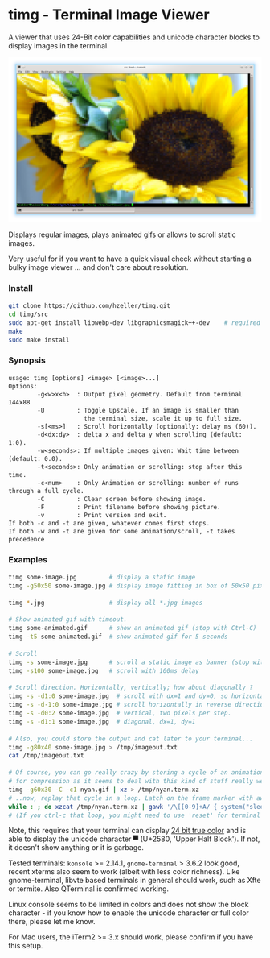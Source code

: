 timg - Terminal Image Viewer
============================

A viewer that uses 24-Bit color capabilities and unicode character blocks
to display images in the terminal.

![](./img/sunflower-term.png)

Displays regular images, plays animated gifs or allows to scroll static images.

Very useful for if you want to have a quick visual check without starting a
bulky image viewer ... and don't care about resolution.

### Install

```bash
git clone https://github.com/hzeller/timg.git
cd timg/src
sudo apt-get install libwebp-dev libgraphicsmagick++-dev    # required libs.
make
sudo make install
```

### Synopsis

```
usage: timg [options] <image> [<image>...]
Options:
        -g<w>x<h>  : Output pixel geometry. Default from terminal 144x88
        -U         : Toggle Upscale. If an image is smaller than
                     the terminal size, scale it up to full size.
        -s[<ms>]   : Scroll horizontally (optionally: delay ms (60)).
        -d<dx:dy>  : delta x and delta y when scrolling (default: 1:0).
        -w<seconds>: If multiple images given: Wait time between (default: 0.0).
        -t<seconds>: Only animation or scrolling: stop after this time.
        -c<num>    : Only Animation or scrolling: number of runs through a full cycle.
        -C         : Clear screen before showing image.
        -F         : Print filename before showing picture.
        -v         : Print version and exit.
If both -c and -t are given, whatever comes first stops.
If both -w and -t are given for some animation/scroll, -t takes precedence
```

### Examples
```bash
timg some-image.jpg         # display a static image
timg -g50x50 some-image.jpg # display image fitting in box of 50x50 pixel

timg *.jpg                  # display all *.jpg images

# Show animated gif with timeout.
timg some-animated.gif      # show an animated gif (stop with Ctrl-C)
timg -t5 some-animated.gif  # show animated gif for 5 seconds

# Scroll
timg -s some-image.jpg      # scroll a static image as banner (stop with Ctrl-C)
timg -s100 some-image.jpg   # scroll with 100ms delay

# Scroll direction. Horizontally, vertically; how about diagonally ?
timg -s -d1:0 some-image.jpg  # scroll with dx=1 and dy=0, so horizontally.
timg -s -d-1:0 some-image.jpg # scroll horizontally in reverse direction.
timg -s -d0:2 some-image.jpg  # vertical, two pixels per step.
timg -s -d1:1 some-image.jpg  # diagonal, dx=1, dy=1

# Also, you could store the output and cat later to your terminal...
timg -g80x40 some-image.jpg > /tmp/imageout.txt
cat /tmp/imageout.txt

# Of course, you can go really crazy by storing a cycle of an animation. Use xz
# for compression as it seems to deal with this kind of stuff really well:
timg -g60x30 -C -c1 nyan.gif | xz > /tmp/nyan.term.xz
# ..now, replay that cycle in a loop. Latch on the frame marker with awk to delay
while : ; do xzcat /tmp/nyan.term.xz | gawk '/\[[0-9]+A/ { system("sleep 0.1"); } { print $0 }' ; done
# (If you ctrl-c that loop, you might need to use 'reset' for terminal sanity)
```

Note, this requires that your terminal can display
[24 bit true color][24-bit-term] and is able to display the unicode
character ▀ (U+2580, 'Upper Half Block').
If not, it doesn't show anything or it is garbage.

Tested terminals: `konsole` >= 2.14.1, `gnome-terminal` > 3.6.2 look good,
recent xterms also seem to work (albeit with less color richness).
Like gnome-terminal, libvte based terminals in general should work, such as
Xfte or termite.
Also QTerminal is confirmed working.

Linux console seems to be limited in colors and does not show the block
character - if you know how to enable the unicode character or full color
there, please let me know.

For Mac users, the iTerm2 >= 3.x should work, please confirm if you have this
setup.

[24-bit-term]: https://gist.github.com/XVilka/8346728

